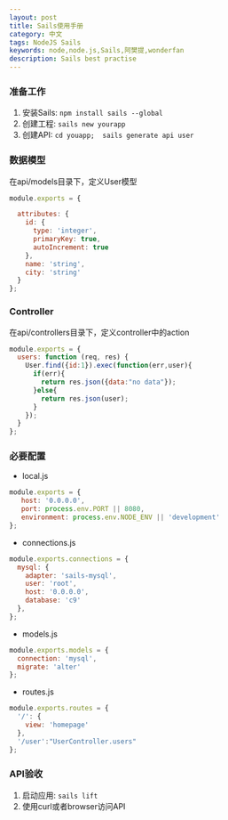 ```yaml
---
layout: post
title: Sails使用手册
category: 中文
tags: NodeJS Sails
keywords: node,node.js,Sails,阿樊提,wonderfan
description: Sails best practise
---
```


### 准备工作

1. 安装Sails: `npm install sails --global`
2. 创建工程: `sails new yourapp`
3. 创建API: `cd youapp;  sails generate api user`

### 数据模型

在api/models目录下，定义User模型
```js
module.exports = {

  attributes: {
    id: {
      type: 'integer',
      primaryKey: true,
      autoIncrement: true
    },
    name: 'string',
    city: 'string'
  }
};

```

### Controller

在api/controllers目录下，定义controller中的action
```js
module.exports = {
  users: function (req, res) {
    User.find({id:1}).exec(function(err,user){
      if(err){
        return res.json({data:"no data"});
      }else{
        return res.json(user);
      }
    });
  }
};
```

### 必要配置

- local.js

```js
module.exports = {
   host: '0.0.0.0',
   port: process.env.PORT || 8080,
   environment: process.env.NODE_ENV || 'development'
};
```

- connections.js

```js
module.exports.connections = {
  mysql: {
    adapter: 'sails-mysql',
    user: 'root',
    host: '0.0.0.0',
    database: 'c9'
  },
};
```

- models.js

```js
module.exports.models = {
  connection: 'mysql',
  migrate: 'alter'
};
```

- routes.js

```js
module.exports.routes = {
  '/': {
    view: 'homepage'
  },
  '/user':"UserController.users"
};
```

### API验收

1. 启动应用: `sails lift`
2. 使用curl或者browser访问API
